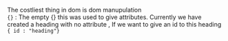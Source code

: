 The costliest thing in dom is dom manupulation
<br/>
```{}``` : The empty {} this was used to give attributes. 
Currently we have created a heading with no attribute , If we want to give
an id to this heading 
```{ id : "heading"}```